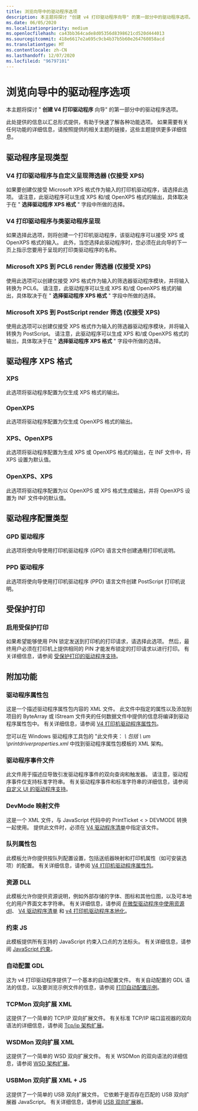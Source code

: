 ```yaml
---
title: 浏览向导中的驱动程序选项
description: 本主题将探讨 "创建 v4 打印驱动程序向导" 的第一部分中的驱动程序选项。
ms.date: 06/05/2020
ms.localizationpriority: medium
ms.openlocfilehash: ca43bb364cade8d05356d8398621cd520d444013
ms.sourcegitcommit: 418e6617e2a695c9cb4b37b5b60e264760858acd
ms.translationtype: MT
ms.contentlocale: zh-CN
ms.lasthandoff: 12/07/2020
ms.locfileid: "96797101"
---
```

# <a name="exploring-the-driver-options-in-the-wizard"></a>浏览向导中的驱动程序选项

本主题将探讨 " **创建 V4 打印驱动程序** 向导" 的第一部分中的驱动程序选项。

此处提供的信息以汇总形式提供，有助于快速了解各种功能选项。 如果需要有关任何功能的详细信息，请按照提供的相关主题的链接，这些主题提供更多详细信息。

## <a name="driver-rendering-type"></a>驱动程序呈现类型

### <a name="v4-print-driver-with-custom-rendering-filters-accepts-xps-only"></a>V4 打印驱动程序与自定义呈现筛选器 (仅接受 XPS) 

如果要创建仅接受 Microsoft XPS 格式作为输入的打印机驱动程序，请选择此选项。 请注意，此驱动程序可以生成 XPS 和/或 OpenXPS 格式的输出，具体取决于在 " **选择驱动程序 XPS 格式** " 字段中所做的选择。

### <a name="v4-print-driver-with-class-driver-rendering"></a>V4 打印驱动程序与类驱动程序呈现

如果选择此选项，则将创建一个打印机驱动程序，该驱动程序可以接受 XPS 或 OpenXPS 格式的输入。 此外，当您选择此驱动程序时，您必须在此向导的下一页上指示您要用于呈现的打印类驱动程序的名称。

### <a name="microsoft-xps-to-pcl6-render-filter-accepts-xps-only"></a>Microsoft XPS 到 PCL6 render 筛选器 (仅接受 XPS) 

使用此选项可以创建仅接受 XPS 格式作为输入的筛选器驱动程序模块，并将输入转换为 PCL6。 请注意，此驱动程序可以生成 XPS 和/或 OpenXPS 格式的输出，具体取决于在 " **选择驱动程序 XPS 格式** " 字段中所做的选择。

### <a name="microsoft-xps-to-postscript-render-filter-accepts-xps-only"></a>Microsoft XPS 到 PostScript render 筛选 (仅接受 XPS) 

使用此选项可以创建仅接受 XPS 格式作为输入的筛选器驱动程序模块，并将输入转换为 PostScript。 请注意，此驱动程序可以生成 XPS 和/或 OpenXPS 格式的输出，具体取决于在 " **选择驱动程序 XPS 格式** " 字段中所做的选择。

## <a name="driver-xps-format"></a>驱动程序 XPS 格式

### <a name="xps"></a>XPS

此选项将驱动程序配置为仅生成 XPS 格式的输出。

### <a name="openxps"></a>OpenXPS

此选项将驱动程序配置为仅生成 OpenXPS 格式的输出。

### <a name="xps-openxps"></a>XPS、OpenXPS

此选项将驱动程序配置为生成 XPS 或 OpenXPS 格式的输出，在 INF 文件中，将 XPS 设置为默认值。

### <a name="openxps-xps"></a>OpenXPS、XPS

此选项将驱动程序配置为以 OpenXPS 或 XPS 格式生成输出，并将 OpenXPS 设置为 INF 文件中的默认值。

## <a name="driver-configuration-type"></a>驱动程序配置类型

### <a name="gpd-driver"></a>GPD 驱动程序

此选项将使向导使用打印机驱动程序 (GPD) 语言文件创建通用打印机说明。

### <a name="ppd-driver"></a>PPD 驱动程序

此选项将使向导使用打印机驱动程序 (PPD) 语言文件创建 PostScript 打印机说明。

## <a name="protected-printing"></a>受保护打印

### <a name="enable-protected-printing"></a>启用受保护打印

如果希望能够使用 PIN 锁定发送到打印机的打印请求，请选择此选项。 然后，最终用户必须在打印机上提供相同的 PIN 才能发布锁定的打印请求以进行打印。 有关详细信息，请参阅 [受保护打印的驱动程序支持](driver-support-for-protected-printing.md)。

## <a name="additional-functionality"></a>附加功能

### <a name="driver-property-bag"></a>驱动程序属性包

这是一个描述驱动程序属性包内容的 XML 文件。 此文件中指定的属性以及添加到项目的 ByteArray 或 IStream 文件夹的任何数据文件中提供的信息将编译到驱动程序属性包中。 有关详细信息，请参阅 [V4 打印机驱动程序属性包](v4-driver-property-bags.md)。

您可以在 Windows 驱动程序工具包的 "此文件夹： *\\ 包括 \\ um \\printdriverproperties.xml* 中找到驱动程序属性包模板的 XML 架构。

### <a name="driver-event-file"></a>驱动程序事件文件

此文件用于描述应导致引发驱动程序事件的双向查询和触发器。 请注意，驱动程序事件仅支持标准字符串。 有关驱动程序事件和标准字符串的详细信息，请参阅 [自定义 UI 的驱动程序支持](driver-support-for-customized-ui.md)。

### <a name="devmode-mapping-file"></a>DevMode 映射文件

这是一个 XML 文件，与 JavaScript 代码中的 PrintTicket < > DEVMODE 转换一起使用。 提供此文件时，必须在 [V4 驱动程序清单](v4-driver-manifest.md)中指定该文件。

### <a name="queue-property-bag"></a>队列属性包

此模板允许你提供按队列配置设置，包括送纸器映射和打印机属性（如可安装选项）的配置。 有关详细信息，请参阅 [V4 打印机驱动程序属性包](v4-driver-property-bags.md)。

### <a name="resource-dll"></a>资源 DLL

此模板允许你提供资源说明，例如外部存储的字体、图标和其他位图，以及可本地化的用户界面文本字符串。 有关详细信息，请参阅 [在微型驱动程序中使用资源 dll](using-resource-dlls-in-a-minidriver.md)、 [V4 驱动程序清单](v4-driver-manifest.md) 和 [v4 打印机驱动程序本地化](v4-driver-localization.md)。

### <a name="constraints-js"></a>约束 JS

此模板提供所有支持的 JavaScript 约束入口点的方法标头。 有关详细信息，请参阅 [JavaScript 约束](javascript-constraints.md)。

### <a name="autoconfiguration-gdl"></a>自动配置 GDL

这为 v4 打印驱动程序提供了一个基本的自动配置文件。 有关自动配置的 GDL 语法的信息，以及要浏览示例文件的信息，请参阅 [打印自动配置示例](/samples/microsoft/windows-driver-samples/print-auto-configuration-sample)。

### <a name="tcpmon-bidi-extension-xml"></a>TCPMon 双向扩展 XML

这提供了一个简单的 TCP/IP 双向扩展文件。 有关标准 TCP/IP 端口监视器的双向语法的详细信息，请参阅 [Tcp/ip 架构扩展](tcp-ip-schema-extensions.md)。

### <a name="wsdmon-bidi-extension-xml"></a>WSDMon 双向扩展 XML

这提供了一个简单的 WSD 双向扩展文件。 有关 WSDMon 的双向语法的详细信息，请参阅 [WSD 架构扩展](wsd-schema-extensions.md)。

### <a name="usbmon-bidi-extension-xml--js"></a>USBMon 双向扩展 XML + JS

这提供了一个简单的 USB 双向扩展文件。 它依赖于是否存在匹配的 USB 双向扩展器 JavaScript。 有关详细信息，请参阅 [USB 双向扩展](usb-bidi-extender.md)器。
